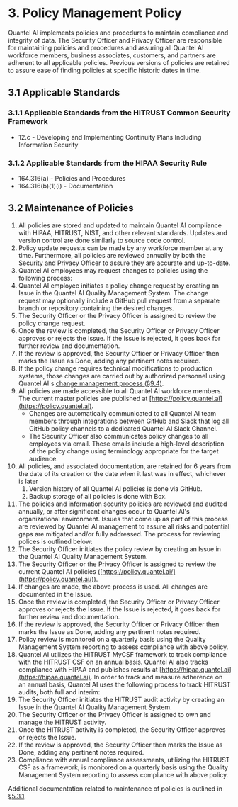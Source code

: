 # 3. Policy Management Policy

Quantel AI implements policies and procedures to maintain compliance and integrity of data. The Security Officer and Privacy Officer are responsible for maintaining policies and procedures and assuring all Quantel AI workforce members, business associates, customers, and partners are adherent to all applicable policies. Previous versions of policies are retained to assure ease of finding policies at specific historic dates in time.

## 3.1 Applicable Standards

### 3.1.1 Applicable Standards from the HITRUST Common Security Framework

* 12.c - Developing and Implementing Continuity Plans Including Information Security

### 3.1.2 Applicable Standards from the HIPAA Security Rule

* 164.316(a) - Policies and Procedures
* 164.316(b)(1)(i) - Documentation

## 3.2 Maintenance of Policies

1. All policies are stored and updated to maintain Quantel AI compliance with HIPAA, HITRUST, NIST, and other relevant standards. Updates and version control are done similarly to source code control.
2. Policy update requests can be made by any workforce member at any time. Furthermore, all policies are reviewed annually by both the Security and Privacy Officer to assure they are accurate and up-to-date.
3. Quantel AI employees may request changes to policies using the following process:
  1. Quantel AI employee initiates a policy change request by creating an Issue in the Quantel AI Quality Management System. The change request may optionally include a GitHub pull request from a separate branch or repository containing the desired changes.
  2. The Security Officer or the Privacy Officer is assigned to review the policy change request.
  3. Once the review is completed, the Security Officer or Privacy Officer approves or rejects the Issue. If the Issue is rejected, it goes back for further review and documentation.
  4. If the review is approved, the Security Officer or Privacy Officer then marks the Issue as Done, adding any pertinent notes required.
  5. If the policy change requires technical modifications to production systems, those changes are carried out by authorized personnel using Quantel AI's [change management process (§9.4)](#9.4-changing-existing-systems).
4. All policies are made accessible to all Quantel AI workforce members. The current master policies are published at [https://policy.quantel.ai](https://policy.quantel.ai).
   * Changes are automatically communicated to all Quantel AI team members through integrations between GitHub and Slack that log all GitHub policy channels to a dedicated Quantel AI Slack Channel.
   * The Security Officer also communicates policy changes to all employees via email. These emails include a high-level description of the policy change using terminology appropriate for the target audience.
5. All policies, and associated documentation, are retained for 6 years from the date of its creation or the date when it last was in effect, whichever is later
   1. Version history of all Quantel AI policies is done via GitHub.
   2. Backup storage of all policies is done with Box.
6. The policies and information security policies are reviewed and audited annually, or after significant changes occur to Quantel AI's organizational environment. Issues that come up as part of this process are reviewed by Quantel AI management to assure all risks and potential gaps are mitigated and/or fully addressed. The process for reviewing polices is outlined below:
  1. The Security Officer initiates the policy review by creating an Issue in the Quantel AI Quality Management System.
  2. The Security Officer or the Privacy Officer is assigned to review the current Quantel AI policies ([https://policy.quantel.ai/](https://policy.quantel.ai/)).
  3. If changes are made, the above process is used. All changes are documented in the Issue.
  4. Once the review is completed, the Security Officer or Privacy Officer approves or rejects the Issue. If the Issue is rejected, it goes back for further review and documentation.
  5. If the review is approved, the Security Officer or Privacy Officer then marks the Issue as Done, adding any pertinent notes required.
  6. Policy review is monitored on a quarterly basis using the Quality Management System reporting to assess compliance with above policy.
7. Quantel AI utilizes the HITRUST MyCSF framework to track compliance with the HITRUST CSF on an annual basis. Quantel AI also tracks compliance with HIPAA and publishes results at [https://hipaa.quantel.ai](https://hipaa.quantel.ai). In order to track and measure adherence on an annual basis, Quantel AI uses the following process to track HITRUST audits, both full and interim:
  1. The Security Officer initiates the HITRUST audit activity by creating an Issue in the Quantel AI Quality Management System.
  2. The Security Officer or the Privacy Officer is assigned to own and manage the HITRUST activity.
  3. Once the HITRUST activity is completed, the Security Officer approves or rejects the Issue.
  5. If the review is approved, the Security Officer then marks the Issue as Done, adding any pertinent notes required.
  6. Compliance with annual compliance assessments, utilizing the HITRUST CSF as a framework, is monitored on a quarterly basis using the Quality Management System reporting to assess compliance with above policy.

Additional documentation related to maintenance of policies is outlined in [§5.3.1](#5.3-security-officer).
